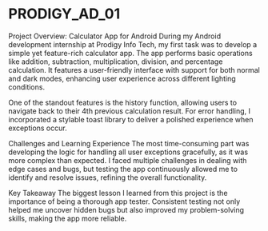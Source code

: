 # PRODIGY_AD_01

Project Overview: Calculator App for Android
During my Android development internship at Prodigy Info Tech, my first task was to develop a simple yet feature-rich calculator app. The app performs basic operations like addition, subtraction, multiplication, division, and percentage calculation. It features a user-friendly interface with support for both normal and dark modes, enhancing user experience across different lighting conditions.

One of the standout features is the history function, allowing users to navigate back to their 4th previous calculation result. For error handling, I incorporated a stylable toast library to deliver a polished experience when exceptions occur.

Challenges and Learning Experience
The most time-consuming part was developing the logic for handling all user exceptions gracefully, as it was more complex than expected. I faced multiple challenges in dealing with edge cases and bugs, but testing the app continuously allowed me to identify and resolve issues, refining the overall functionality.

Key Takeaway
The biggest lesson I learned from this project is the importance of being a thorough app tester. Consistent testing not only helped me uncover hidden bugs but also improved my problem-solving skills, making the app more reliable.
